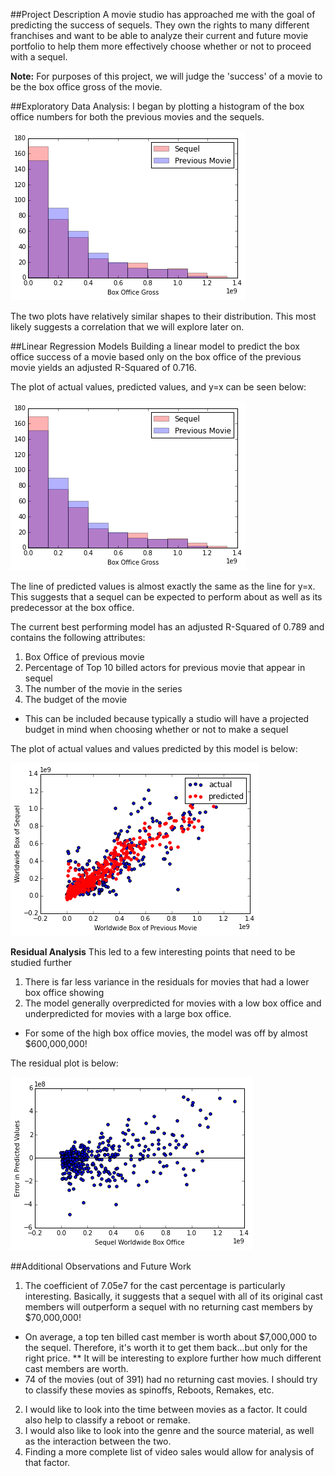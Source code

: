 ##Project Description
A movie studio has approached me with the goal of predicting the success of sequels. They own the rights to many different franchises and want to be able to analyze their current and future movie portfolio to help them more effectively choose whether or not to proceed with a sequel.

**Note:** For purposes of this project, we will judge the 'success' of a movie to be the box office gross of the movie.

##Exploratory Data Analysis:
I began by plotting a histogram of the box office numbers for both the previous movies and the sequels.

![](./img/BoxOffice_hist.png)

The two plots have relatively similar shapes to their distribution. This most likely suggests a correlation that we will explore later on.

##Linear Regression Models
Building a linear model to predict the box office success of a movie based only on the box office of the previous movie yields an adjusted R-Squared of 0.716.

The plot of actual values, predicted values, and y=x can be seen below:

![](./img/BoxOffice_hist.png)

The line of predicted values is almost exactly the same as the line for y=x. This suggests that a sequel can be expected to perform about as well as its predecessor at the box office.



The current best performing model has an adjusted R-Squared of 0.789 and contains the following attributes:

1. Box Office of previous movie
2. Percentage of Top 10 billed actors for previous movie that appear in sequel
3. The number of the movie in the series
4. The budget of the movie
  * This can be included because typically a studio will have a projected budget in mind when choosing whether or not to make a sequel

The plot of actual values and values predicted by this model is below:

![](./img/Regression_all_factors.png)

**Residual Analysis**
This led to a few interesting points that need to be studied further

1. There is far less variance in the residuals for movies that had a lower box office showing
2. The model generally overpredicted for movies with a low box office and underpredicted for movies with a large box office.
 * For some of the high box office movies, the model was off by almost $600,000,000!
 
 The residual plot is below:
 
 ![](./img/Residual_plot.png)
 
 
 ##Additional Observations and Future Work
1. The coefficient of 7.05e7 for the cast percentage is particularly interesting. Basically, it suggests that a sequel with all of its original cast members will outperform a sequel with no returning cast members by $70,000,000!
 * On average, a top ten billed cast member is worth about $7,000,000 to the sequel. Therefore, it's worth it to get them back...but only for the right price.
 ** It will be interesting to explore further how much different cast members are worth.
 * 74 of the movies (out of 391) had no returning cast movies. I should try to classify these movies as spinoffs, Reboots, Remakes, etc.
2. I would like to look into the time between movies as a factor. It could also help to classify a reboot or remake.
3. I would also like to look into the genre and the source material, as well as the interaction between the two.
4. Finding a more complete list of video sales would allow for analysis of that factor.
